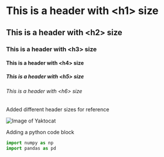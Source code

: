 # This is a header with \<h1\> size
## This is a header with \<h2\> size
### This is a header with \<h3\> size
#### This is a header with \<h4\> size
##### This is a header with \<h5\> size
###### This is a header with \<h6\> size


Added different header sizes for reference


![Image of Yaktocat](https://octodex.github.com/images/yaktocat.png)


Adding a python code block
``` python
import numpy as np
import pandas as pd

```
